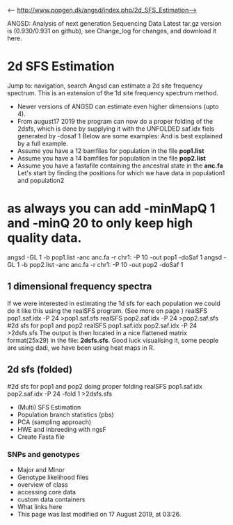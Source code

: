 <-- http://www.popgen.dk/angsd/index.php/2d_SFS_Estimation-->

ANGSD: Analysis of next generation Sequencing Data
Latest tar.gz version is (0.930/0.931 on github), see Change_log for changes, and download it  here.
# 2d SFS Estimation
Jump to: navigation, search
Angsd can estimate a 2d site frequency spectrum. This is an extension of the 1d site frequency spectrum method.
* Newer versions of ANGSD can estimate even higher dimensions (upto 4).
* From august17 2019 the program can now do a proper folding of the 2dsfs, which is done by supplying it with the UNFOLDED saf.idx fiels generated by -dosaf 1
Below are some examples: And is best explained by a full example.
* Assume you have a 12 bamfiles for population in the file **pop1.list**
* Assume you have a 14 bamfiles for population in the file **pop2.list**
* Assume you have a fastafile containing the ancestral state in the **anc.fa**
Let's start by finding the positions for which we have data in population1 and population2
# as always you can add -minMapQ 1 and -minQ 20 to only keep high quality data.
angsd -GL 1 -b pop1.list -anc anc.fa -r chr1: -P 10 -out pop1 -doSaf 1
angsd -GL 1 -b pop2.list -anc anc.fa -r chr1: -P 10 -out pop2 -doSaf 1
## 1 dimensional frequency spectra
If we were interested in estimating the 1d sfs for each population we could do it like this using the realSFS program. (See more on page )
realSFS pop1.saf.idx -P 24 >pop1.saf.sfs
realSFS pop2.saf.idx -P 24 >pop2.saf.sfs
#2d sfs for pop1 and pop2
realSFS pop1.saf.idx pop2.saf.idx -P 24 >2dsfs.sfs
The output is then located in a nice flattened matrix format(25x29) in the file: **2dsfs.sfs**. Good luck visualising it, some people are using dadi, we have been using heat maps in R.
## 2d sfs (folded)
#2d sfs for pop1 and pop2 doing proper folding
realSFS pop1.saf.idx pop2.saf.idx -P 24 -fold 1 >2dsfs.sfs
* (Multi) SFS Estimation
* Population branch statistics (pbs)
* PCA (sampling approach)
* HWE and inbreeding with ngsF
* Create Fasta file
### SNPs and genotypes
* Major and Minor
* Genotype likelihood files
* overview of class
* accessing core data
* custom data containers
* What links here
* This page was last modified on 17 August 2019, at 03:26.